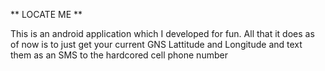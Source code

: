 ** LOCATE ME **

This is an android application which I developed for fun. All that it does as of now is to just get your current GNS Lattitude and Longitude and text them as an SMS to the hardcored cell phone number
